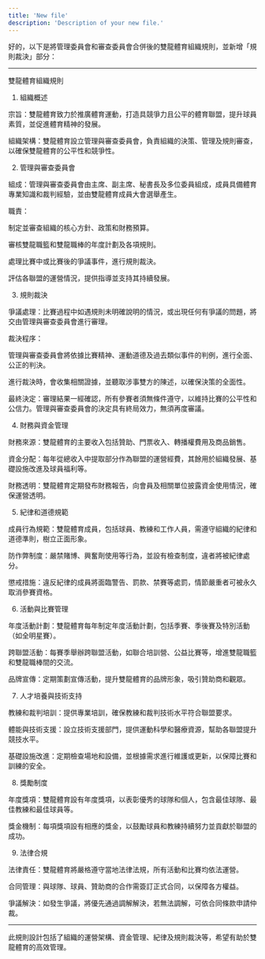 ```yaml
---
title: 'New file'
description: 'Description of your new file.'
---
```

好的，以下是將管理委員會和審查委員會合併後的雙龍體育組織規則，並新增「規則裁決」部分：


---

雙龍體育組織規則

1. 組織概述

宗旨：雙龍體育致力於推廣體育運動，打造具競爭力且公平的體育聯盟，提升球員素質，並促進體育精神的發展。

組織架構：雙龍體育設立管理與審查委員會，負責組織的決策、管理及規則審查，以確保雙龍體育的公平性和競爭性。


2. 管理與審查委員會

組成：管理與審查委員會由主席、副主席、秘書長及多位委員組成，成員具備體育專業知識和裁判經驗，並由雙龍體育成員大會選舉產生。

職責：

制定並審查組織的核心方針、政策和財務預算。

審核雙龍職籃和雙龍職棒的年度計劃及各項規則。

處理比賽中或比賽後的爭議事件，進行規則裁決。

評估各聯盟的運營情況，提供指導並支持其持續發展。



3. 規則裁決

爭議處理：比賽過程中如遇規則未明確說明的情況，或出現任何有爭議的問題，將交由管理與審查委員會進行審理。

裁決程序：

管理與審查委員會將依據比賽精神、運動道德及過去類似事件的判例，進行全面、公正的判決。

進行裁決時，會收集相關證據，並聽取涉事雙方的陳述，以確保決策的全面性。


最終決定：審理結果一經確認，所有參賽者須無條件遵守，以維持比賽的公平性和公信力。管理與審查委員會的決定具有終局效力，無須再度審議。


4. 財務與資金管理

財務來源：雙龍體育的主要收入包括贊助、門票收入、轉播權費用及商品銷售。

資金分配：每年從總收入中提取部分作為聯盟的運營經費，其餘用於組織發展、基礎設施改進及球員福利等。

財務透明：雙龍體育定期發布財務報告，向會員及相關單位披露資金使用情況，確保運營透明。


5. 紀律和道德規範

成員行為規範：雙龍體育成員，包括球員、教練和工作人員，需遵守組織的紀律和道德準則，樹立正面形象。

防作弊制度：嚴禁賭博、興奮劑使用等行為，並設有檢查制度，違者將被紀律處分。

懲戒措施：違反紀律的成員將面臨警告、罰款、禁賽等處罰，情節嚴重者可被永久取消參賽資格。


6. 活動與比賽管理

年度活動計劃：雙龍體育每年制定年度活動計劃，包括季賽、季後賽及特別活動（如全明星賽）。

跨聯盟活動：每賽季舉辦跨聯盟活動，如聯合培訓營、公益比賽等，增進雙龍職籃和雙龍職棒間的交流。

品牌宣傳：定期策劃宣傳活動，提升雙龍體育的品牌形象，吸引贊助商和觀眾。


7. 人才培養與技術支持

教練和裁判培訓：提供專業培訓，確保教練和裁判技術水平符合聯盟要求。

體能與技術支援：設立技術支援部門，提供運動科學和醫療資源，幫助各聯盟提升競技水平。

基礎設施改進：定期檢查場地和設備，並根據需求進行維護或更新，以保障比賽和訓練的安全。


8. 獎勵制度

年度獎項：雙龍體育設有年度獎項，以表彰優秀的球隊和個人，包含最佳球隊、最佳教練和最佳球員等。

獎金機制：每項獎項設有相應的獎金，以鼓勵球員和教練持續努力並貢獻於聯盟的成功。


9. 法律合規

法律責任：雙龍體育將嚴格遵守當地法律法規，所有活動和比賽均依法運營。

合同管理：與球隊、球員、贊助商的合作需簽訂正式合同，以保障各方權益。

爭議解決：如發生爭議，將優先通過調解解決，若無法調解，可依合同條款申請仲裁。



---

此規則設計包括了組織的運營架構、資金管理、紀律及規則裁決等，希望有助於雙龍體育的高效管理。

